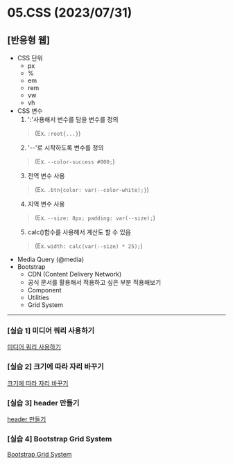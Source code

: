 # 05.CSS (2023/07/31)

## [반응형 웹]

- CSS 단위
  - px
  - %
  - em
  - rem
  - vw
  - vh
- CSS 변수
  1. ':'사용해서 변수를 담을 변수를 정의
  > (Ex. ```:root{...}```)
  2. '--'로 시작하도록 변수를 정의
  > (Ex. ```--color-success #000;```)
  3. 전역 변수 사용
  > (Ex. ```.btn{color: var(--color-white);}```)
  4. 지역 변수 사용
  > (Ex. ```--size: 8px; padding: var(--size);```)
  5. calc()함수를 사용해서 계산도 할 수 있음
  > (Ex. ```width: calc(var(--size) * 25);```)
- Media Query (@media)
- Bootstrap
  - CDN (Content Delivery Network)
  - 공식 문서를 활용해서 적용하고 싶은 부분 적용해보기
  - Component
  - Utilities
  - Grid System
---

  ### \[실습 1] 미디어 쿼리 사용하기

[미디어 쿼리 사용하기](./videos/mediaQuery.mp4)

### \[실습 2] 크기에 따라 자리 바꾸기

[크기에 따라 자리 바꾸기](./videos/change_position.mp4)

### \[실습 3] header 만들기

[header 만들기](./images/ward.png)

### \[실습 4] Bootstrap Grid System

[Bootstrap Grid System](./videos/bootstrap.mp4)